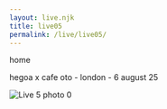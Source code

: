 ```yaml
---
layout: live.njk
title: live05
permalink: /live/live05/
---
```


home

hegoa x cafe oto - london - 6 august 25

![Live 5 photo 0](../public/assets/live5_0.webp)